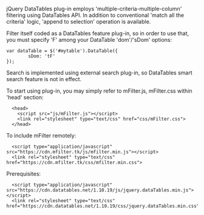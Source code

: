 jQuery DataTables plug-in employs 'multiple-criteria-multiple-column' filtering using DataTables API. In addition to conventional 'match all the criteria' logic, 'append to selection' operation is available.

Filter itself coded as a DataTables feature plug-in, so in order to use that, you must specify 'F' among your DataTable 'dom'/'sDom' options:
	
	var dataTable = $('#mytable').DataTable({
			sDom: 'tF'
	});
  
Search is implemented using external search plug-in, so DataTables smart search feature is not in effect.

To start using plug-in, you may simply refer to mFilter.js, mFilter.css within 'head' section:

	  <head>
	    <script src="js/mFilter.js"></script>
	    <link rel="stylesheet" type="text/css" href="css/mFilter.css">
	  </head>

To include mFilter remotely:

	  <script type="application/javascript" src="https://cdn.mfilter.tk/js/mfilter.min.js"></script>
	  <link rel="stylesheet" type="text/css" href="https://cdn.mfilter.tk/css/mfilter.min.css">
	  
Prerequisites:

	  <script type="application/javascript" src="https://cdn.datatables.net/1.10.19/js/jquery.dataTables.min.js"></script>
	  <link rel="stylesheet" type="text/css" href="https://cdn.datatables.net/1.10.19/css/jquery.dataTables.min.css">
